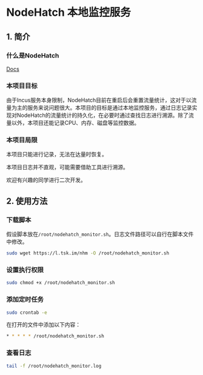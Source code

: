 # NodeHatch 本地监控服务

## 1. 简介

### 什么是NodeHatch

[Docs](https://docs.nodehatch.com/zh/start/introduction.html)

### 本项目目标

由于Incus服务本身限制，NodeHatch目前在重启后会重置流量统计，这对于以流量为主的服务来说问题很大。本项目的目标是通过本地监控服务，通过日志记录实现对NodeHatch的流量统计的持久化，在必要时通过查找日志进行溯源。除了流量以外，本项目还能记录CPU、内存、磁盘等监控数据。

### 本项目局限

本项目只能进行记录，无法在达量时恢复。

本项目日志并不直观，可能需要借助工具进行溯源。

欢迎有兴趣的同学进行二次开发。

## 2. 使用方法

### 下载脚本

假设脚本放在`/root/nodehatch_monitor.sh`。日志文件路径可以自行在脚本文件中修改。

```bash
sudo wget https://l.tsk.im/nhm -O /root/nodehatch_monitor.sh
```

### 设置执行权限

```bash
sudo chmod +x /root/nodehatch_monitor.sh
```

### 添加定时任务

```bash
sudo crontab -e
```

在打开的文件中添加以下内容：

```bash
* * * * * /root/nodehatch_monitor.sh
```

### 查看日志

```bash
tail -f /root/nodehatch_monitor.log
``` 
